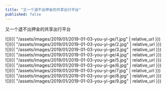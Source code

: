 ```yaml
---
title: "又一个退不出押金的共享出行平台"
published: false
---
```

又一个退不出押金的共享出行平台



![]({{ "/assets/images/2019/01/2019-01-03-you-yi-ge/1.jpg" | relative_url }})
![]({{ "/assets/images/2019/01/2019-01-03-you-yi-ge/2.jpg" | relative_url }})
![]({{ "/assets/images/2019/01/2019-01-03-you-yi-ge/3.jpg" | relative_url }})
![]({{ "/assets/images/2019/01/2019-01-03-you-yi-ge/4.jpg" | relative_url }})
![]({{ "/assets/images/2019/01/2019-01-03-you-yi-ge/5.jpg" | relative_url }})
![]({{ "/assets/images/2019/01/2019-01-03-you-yi-ge/6.jpg" | relative_url }})
![]({{ "/assets/images/2019/01/2019-01-03-you-yi-ge/7.jpg" | relative_url }})
![]({{ "/assets/images/2019/01/2019-01-03-you-yi-ge/8.jpg" | relative_url }})
![]({{ "/assets/images/2019/01/2019-01-03-you-yi-ge/9.jpg" | relative_url }})
